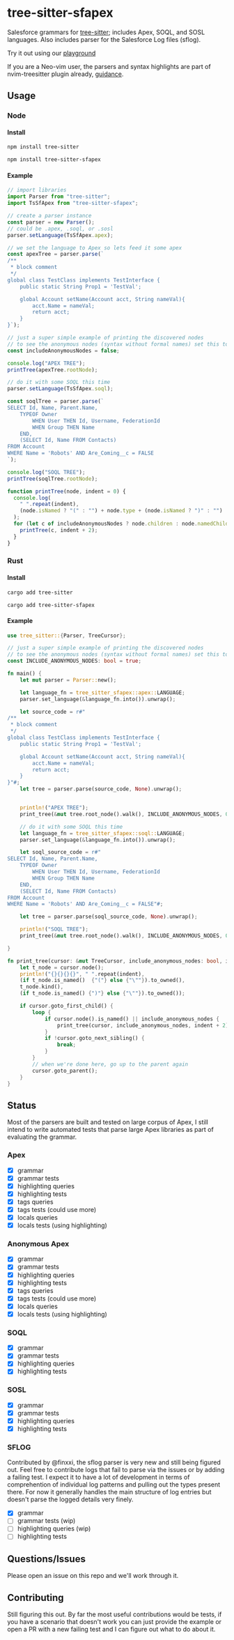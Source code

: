 # tree-sitter-sfapex

Salesforce grammars for [tree-sitter](https://github.com/tree-sitter/tree-sitter); includes Apex, SOQL, and SOSL languages. Also includes parser for the Salesforce Log files (sflog).

Try it out using our [playground](https://aheber.github.io/tree-sitter-sfapex/playground/)

If you are a Neo-vim user, the parsers and syntax highlights are part of nvim-treesitter
plugin already, [guidance](nvim-treesitter-setup.md).

## Usage

### Node

#### Install

```sh
npm install tree-sitter

npm install tree-sitter-sfapex
```

#### Example

```JavaScript
// import libraries
import Parser from "tree-sitter";
import TsSfApex from "tree-sitter-sfapex";

// create a parser instance
const parser = new Parser();
// could be .apex, .soql, or .sosl
parser.setLanguage(TsSfApex.apex);

// we set the language to Apex so lets feed it some apex
const apexTree = parser.parse(`
/**
 * block comment
 */
global class TestClass implements TestInterface {
    public static String Prop1 = 'TestVal';

    global Account setName(Account acct, String nameVal){
        acct.Name = nameVal;
        return acct;
    }
}`);

// just a super simple example of printing the discovered nodes
// to see the anonymous nodes (syntax without formal names) set this to `true`
const includeAnonymousNodes = false;

console.log("APEX TREE");
printTree(apexTree.rootNode);

// do it with some SOQL this time
parser.setLanguage(TsSfApex.soql);

const soqlTree = parser.parse(`
SELECT Id, Name, Parent.Name,
    TYPEOF Owner
        WHEN User THEN Id, Username, FederationId
        WHEN Group THEN Name
    END,
    (SELECT Id, Name FROM Contacts)
FROM Account
WHERE Name = 'Robots' AND Are_Coming__c = FALSE
`);

console.log("SOQL TREE");
printTree(soqlTree.rootNode);

function printTree(node, indent = 0) {
  console.log(
    " ".repeat(indent),
    (node.isNamed ? "(" : "") + node.type + (node.isNamed ? ")" : "")
  );
  for (let c of includeAnonymousNodes ? node.children : node.namedChildren) {
    printTree(c, indent + 2);
  }
}

```

### Rust

#### Install

```sh
cargo add tree-sitter

cargo add tree-sitter-sfapex
```

#### Example

```Rust
use tree_sitter::{Parser, TreeCursor};

// just a super simple example of printing the discovered nodes
// to see the anonymous nodes (syntax without formal names) set this to `true`
const INCLUDE_ANONYMOUS_NODES: bool = true;

fn main() {
    let mut parser = Parser::new();

    let language_fn = tree_sitter_sfapex::apex::LANGUAGE;
    parser.set_language(&language_fn.into()).unwrap();

    let source_code = r#"
/**
 * block comment
 */
global class TestClass implements TestInterface {
    public static String Prop1 = 'TestVal';

    global Account setName(Account acct, String nameVal){
        acct.Name = nameVal;
        return acct;
    }
}"#;
    let tree = parser.parse(source_code, None).unwrap();


    println!("APEX TREE");
    print_tree(&mut tree.root_node().walk(), INCLUDE_ANONYMOUS_NODES, 0);

    // do it with some SOQL this time
    let language_fn = tree_sitter_sfapex::soql::LANGUAGE;
    parser.set_language(&language_fn.into()).unwrap();

    let soql_source_code = r#"
SELECT Id, Name, Parent.Name,
    TYPEOF Owner
        WHEN User THEN Id, Username, FederationId
        WHEN Group THEN Name
    END,
    (SELECT Id, Name FROM Contacts)
FROM Account
WHERE Name = 'Robots' AND Are_Coming__c = FALSE"#;

    let tree = parser.parse(soql_source_code, None).unwrap();

    println!("SOQL TREE");
    print_tree(&mut tree.root_node().walk(), INCLUDE_ANONYMOUS_NODES, 0);

}

fn print_tree(cursor: &mut TreeCursor, include_anonymous_nodes: bool, indent: usize) {
    let t_node = cursor.node();
    println!("{}{}{}{}", " ".repeat(indent),
    (if t_node.is_named()  {"("} else {"\""}).to_owned(),
    t_node.kind(),
    (if t_node.is_named() {")"} else {"\""}).to_owned());

    if cursor.goto_first_child() {
        loop {
            if cursor.node().is_named() || include_anonymous_nodes {
                print_tree(cursor, include_anonymous_nodes, indent + 2);
            }
            if !cursor.goto_next_sibling() {
                break;
            }
        }
        // when we're done here, go up to the parent again
        cursor.goto_parent();
    }
}
```

## Status

Most of the parsers are built and tested on large corpus of Apex, I still intend to write automated tests that parse large Apex libraries as part of evaluating the grammar.

### Apex

- [x] grammar
- [x] grammar tests
- [x] highlighting queries
- [x] highlighting tests
- [x] tags queries
- [x] tags tests (could use more)
- [x] locals queries
- [x] locals tests (using highlighting)

### Anonymous Apex

- [x] grammar
- [x] grammar tests
- [x] highlighting queries
- [x] highlighting tests
- [x] tags queries
- [x] tags tests (could use more)
- [x] locals queries
- [x] locals tests (using highlighting)

### SOQL

- [x] grammar
- [x] grammar tests
- [x] highlighting queries
- [x] highlighting tests

### SOSL

- [x] grammar
- [x] grammar tests
- [x] highlighting queries
- [x] highlighting tests

### SFLOG

Contributed by @finxxi, the sflog parser is very new and still being figured out. Feel free to contribute logs that fail to parse via the issues or by adding a failing test. I expect it to have a lot of development in terms of comprehention of individual log patterns and pulling out the types present there. For now it generally handles the main structure of log entries but doesn't parse the logged details very finely.

- [x] grammar
- [ ] grammar tests (wip)
- [ ] highlighting queries (wip)
- [ ] highlighting tests

## Questions/Issues

Please open an issue on this repo and we'll work through it.

## Contributing

Still figuring this out. By far the most useful contributions would be tests, if you have a scenario that doesn't work you can just provide the example or open a PR with a new failing test and I can figure out what to do about it.
